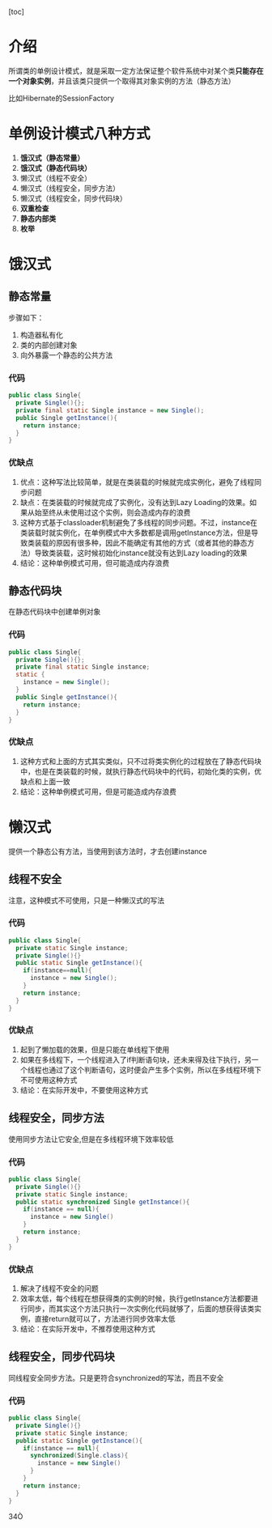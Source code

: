 [toc]

# 介绍

所谓类的单例设计模式，就是采取一定方法保证整个软件系统中对某个类**只能存在一个对象实例**，并且该类只提供一个取得其对象实例的方法（静态方法）

比如Hibernate的SessionFactory

# 单例设计模式八种方式

1. **饿汉式（静态常量）**
2. **饿汉式（静态代码块）**
3. 懒汉式（线程不安全）
4. 懒汉式（线程安全，同步方法）
5. 懒汉式（线程安全，同步代码块）
6. **双重检查**
7. **静态内部类**
8. **枚举**

# 饿汉式

## 静态常量

步骤如下：

1. 构造器私有化
2. 类的内部创建对象
3. 向外暴露一个静态的公共方法

### 代码

```Java
public class Single{
  private Single(){};
  private final static Single instance = new Single();
  public Single getInstance(){
    return instance;
  }
}
```



### 优缺点

1. 优点：这种写法比较简单，就是在类装载的时候就完成实例化，避免了线程同步问题
2. 缺点：在类装载的时候就完成了实例化，没有达到Lazy Loading的效果。如果从始至终从未使用过这个实例，则会造成内存的浪费
3. 这种方式基于classloader机制避免了多线程的同步问题。不过，instance在类装载时就实例化，在单例模式中大多数都是调用getInstance方法，但是导致类装载的原因有很多种，因此不能确定有其他的方式（或者其他的静态方法）导致类装载，这时候初始化instance就没有达到Lazy loading的效果
4. 结论：这种单例模式可用，但可能造成内存浪费

## 静态代码块

在静态代码块中创建单例对象

### 代码

```java
public class Single{
  private Single(){};
  private final static Single instance;
  static {
    instance = new Single();
  }
  public Single getInstance(){
    return instance;
  }
}
```

### 优缺点

1. 这种方式和上面的方式其实类似，只不过将类实例化的过程放在了静态代码块中，也是在类装载的时候，就执行静态代码块中的代码，初始化类的实例，优缺点和上面一致
2. 结论：这种单例模式可用，但是可能造成内存浪费

# 懒汉式

提供一个静态公有方法，当使用到该方法时，才去创建instance

## 线程不安全

注意，这种模式不可使用，只是一种懒汉式的写法

### 代码

```java
public class Single{
  private static Single instance;
  private Single(){}
  public static Single getInstance(){
    if(instance==null){
      instance = new Single();
    }
    return instance;
  }
}
```

### 优缺点

1. 起到了懒加载的效果，但是只能在单线程下使用
2. 如果在多线程下，一个线程进入了if判断语句块，还未来得及往下执行，另一个线程也通过了这个判断语句，这时便会产生多个实例，所以在多线程环境下不可使用这种方式
3. 结论：在实际开发中，不要使用这种方式

## 线程安全，同步方法

使用同步方法让它安全,但是在多线程环境下效率较低

### 代码

```Java
public class Single{
  private Single(){}
  private static Single instance;
  public static synchronized Single getInstance(){
    if(instance == null){
      instance = new Single()
    }
    return instance;
  }
}
```

### 优缺点

1. 解决了线程不安全的问题
2. 效率太低，每个线程在想获得类的实例的时候，执行getInstance方法都要进行同步，而其实这个方法只执行一次实例化代码就够了，后面的想获得该类实例，直接return就可以了，方法进行同步效率太低
3. 结论：在实际开发中，不推荐使用这种方式

## 线程安全，同步代码块

 同线程安全同步方法。只是更符合synchronized的写法，而且不安全

### 代码

```Java
public class Single{
  private Single(){}
  private static Single instance;
  public static Single getInstance(){
    if(instance == null){
      synchronized(Single.class){
        instance = new Single()
      }
    }
    return instance;
  }
}
```





34Ò